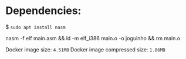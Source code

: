 # Dependencies:

$ `sudo apt install nasm`

nasm -f elf main.asm && ld -m elf_i386 main.o -o joguinho && rm main.o

Docker image size: `4.51MB`
Docker image compressed size: `1.86MB`
